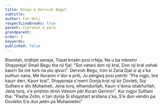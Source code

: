 ```yaml
---
title: Kanga e Dervish Begut
subtitle:
author: Fan Noli
respectLineBreaks: true
parent: Vjershat e para
grandparent:
order: 2
keywords:
published: false
---
```



Bismilah, tridhjet seneja,
Topat krisën posi rrfeja,
Na u ba mbretni Shqypreja!
Smail Begu tha nji fjal:
"Sot vatani don nji kral,
Don nji kral oxhak kaurri
Se me turk na piu qivuri".
Dervish Begu, trim si Zana
Djal si aj s'ka puthun nana,
Me Kuranin n'dor e priti,
Ju përgjeq posi petriti:
"Pra nigjo, bre kaurr derr,
Kaurr kral", Shqypneja s'merri
Donja kral nji bir Dovleti,
Soj Sulltani e din Muhameti.
Jena turq, elhamdurllah,
Kaurr s'dona istakfurllah,
Jena turq, s'e prishim dinin
Vdesim për Kuran Qerimin".
Kur nigjoi Sulltani tha:
"Pasha Zotin, n'tan dynja
Si shqyptart arsllana s'ka,
S'e dun vendin pa Dovletin
S'e dun jetën pa Muhametini"

